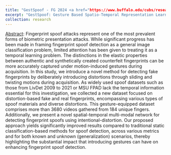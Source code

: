 ```yaml
---
title: "GestSpoof - FG 2024 <a href="https://www.buffalo.edu/cubs/research/datasets/gestspoof-dataset.html"></a>"
excerpt: "GestSpoof: Gesture Based Spatio-Temporal Representation Learning For Robust Fingerprint Presentation Attack Detection. - FG 2024<br/><img src='/images/gestspoof.jpg'>"
collection: research
---
```

[Abstract](https://brosdocs.net/fg2024/027.pdf): Fingerprint spoof attacks represent one of the most prevalent forms of biometric presentation attacks. While significant progress has been made in framing fingerprint spoof detection as a general image classification problem, limited attention has been given to treating it as a temporal learning problem. The distinctions in the elastic properties between authentic and synthetically created counterfeit fingerprints can be more accurately captured under motion-induced gestures during acquisition. In this study, we introduce a novel method for detecting fake fingerprints by deliberately introducing distortions through sliding and twisting motions during acquisition. As widely used spoof datasets such as those from LivDet 2009 to 2021 or MSU FPAD lack the temporal information essential for this investigation, we collected a new dataset focused on distortion-based fake and real fingerprints, encompassing various types of spoof materials and diverse distortions. This gesture-equipped dataset comprises more than 3680 videos gathered from 184 unique fingers. Additionally, we present a novel spatial-temporal multi-modal network for detecting fingerprint spoofs using intentional-distortion. Our proposed approach yields significantly improved results compared to traditional static classification-based methods for spoof detection, across various metrics and for both known and unknown (generalization) scenarios, thereby highlighting the substantial impact that introducing gestures can have on enhancing fingerprint spoof detection.
